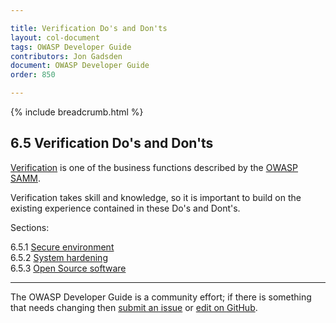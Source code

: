 ```yaml
---

title: Verification Do's and Don'ts
layout: col-document
tags: OWASP Developer Guide
contributors: Jon Gadsden
document: OWASP Developer Guide
order: 850

---
```


{% include breadcrumb.html %}

## 6.5 Verification Do's and Don'ts

[Verification][sammv] is one of the business functions described by the [OWASP SAMM][samm].

Verification takes skill and knowledge, so it is important to build on the existing experience
contained in these Do's and Dont's.

Sections:

6.5.1 [Secure environment](01-secure-environment.md)  
6.5.2 [System hardening](02-system-hardening.md)  
6.5.3 [Open Source software](03-open-source-software.md)  

----

The OWASP Developer Guide is a community effort; if there is something that needs changing
then [submit an issue][issue0850] or [edit on GitHub][edit0850].

[edit0850]: https://github.com/OWASP/www-project-developer-guide/blob/main/draft/08-verification/05-dos-donts/00-toc.md
[issue0850]: https://github.com/OWASP/www-project-developer-guide/issues/new?labels=enhancement&template=request.md&title=Update:%2008-verification/05-dos-donts/00-toc
[samm]: https://owaspsamm.org/about/
[sammv]: https://owaspsamm.org/model/verification/
